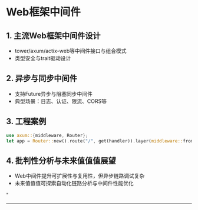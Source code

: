 ﻿# Web框架中间件

## 1. 主流Web框架中间件设计

- tower/axum/actix-web等中间件接口与组合模式
- 类型安全与trait驱动设计

## 2. 异步与同步中间件

- 支持Future异步与阻塞同步中间件
- 典型场景：日志、认证、限流、CORS等

## 3. 工程案例

```rust
use axum::{middleware, Router};
let app = Router::new().route("/", get(handler)).layer(middleware::from_fn(logger));
```

## 4. 批判性分析与未来值值值展望

- Web中间件提升可扩展性与复用性，但异步链路调试复杂
- 未来值值值可探索自动化链路分析与中间件性能优化

"

---
